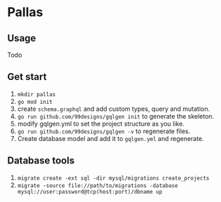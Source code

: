 # Pallas

## Usage
Todo
## Get start
1. `mkdir pallas`
2. `go mod init`
3. create `schema.graphql` and add custom types, query and mutation.
4. `go run github.com/99designs/gqlgen init` to generate the skeleton.
5. modify gqlgen.yml to set the project structure as you like.
6. `go run github.com/99designs/gqlgen -v` to regenerate files.
7. Create database model and add it to `gqlgen.yml` and regenerate.

## Database tools
1. `migrate create -ext sql -dir mysql/migrations create_projects`
2. `migrate -source file://path/to/migrations -database mysql://user:password@tcp(host:port)/dbname up`
